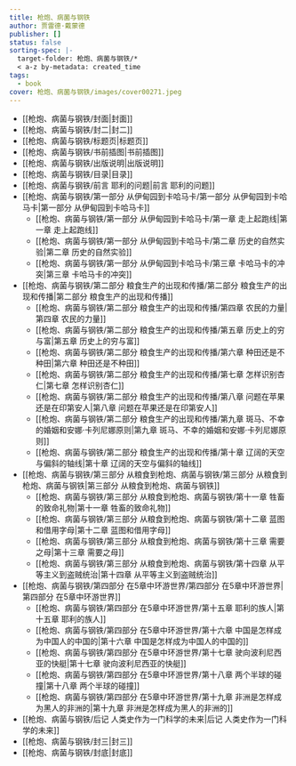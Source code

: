 ```yaml
---
title: 枪炮、病菌与钢铁
author: 贾雷德·戴蒙德
publisher: []
status: false
sorting-spec: |-
  target-folder: 枪炮、病菌与钢铁/*
  < a-z by-metadata: created_time
tags:
  - book
cover: 枪炮、病菌与钢铁/images/cover00271.jpeg
---
```

- [[枪炮、病菌与钢铁/封面|封面]]
- [[枪炮、病菌与钢铁/封二|封二]]
- [[枪炮、病菌与钢铁/标题页|标题页]]
- [[枪炮、病菌与钢铁/书前插图|书前插图]]
- [[枪炮、病菌与钢铁/出版说明|出版说明]]
- [[枪炮、病菌与钢铁/目录|目录]]
- [[枪炮、病菌与钢铁/前言 耶利的问题|前言 耶利的问题]]
- [[枪炮、病菌与钢铁/第一部分 从伊甸园到卡哈马卡/第一部分 从伊甸园到卡哈马卡|第一部分 从伊甸园到卡哈马卡]]
	- [[枪炮、病菌与钢铁/第一部分 从伊甸园到卡哈马卡/第一章 走上起跑线|第一章 走上起跑线]]
	- [[枪炮、病菌与钢铁/第一部分 从伊甸园到卡哈马卡/第二章 历史的自然实验|第二章 历史的自然实验]]
	- [[枪炮、病菌与钢铁/第一部分 从伊甸园到卡哈马卡/第三章 卡哈马卡的冲突|第三章 卡哈马卡的冲突]]
- [[枪炮、病菌与钢铁/第二部分 粮食生产的出现和传播/第二部分 粮食生产的出现和传播|第二部分 粮食生产的出现和传播]]
	- [[枪炮、病菌与钢铁/第二部分 粮食生产的出现和传播/第四章 农民的力量|第四章 农民的力量]]
	- [[枪炮、病菌与钢铁/第二部分 粮食生产的出现和传播/第五章 历史上的穷与富|第五章 历史上的穷与富]]
	- [[枪炮、病菌与钢铁/第二部分 粮食生产的出现和传播/第六章 种田还是不种田|第六章 种田还是不种田]]
	- [[枪炮、病菌与钢铁/第二部分 粮食生产的出现和传播/第七章 怎样识别杏仁|第七章 怎样识别杏仁]]
	- [[枪炮、病菌与钢铁/第二部分 粮食生产的出现和传播/第八章 问题在苹果还是在印第安人|第八章 问题在苹果还是在印第安人]]
	- [[枪炮、病菌与钢铁/第二部分 粮食生产的出现和传播/第九章 斑马、不幸的婚姻和安娜·卡列尼娜原则|第九章 斑马、不幸的婚姻和安娜·卡列尼娜原则]]
	- [[枪炮、病菌与钢铁/第二部分 粮食生产的出现和传播/第十章 辽阔的天空与偏斜的轴线|第十章 辽阔的天空与偏斜的轴线]]
- [[枪炮、病菌与钢铁/第三部分 从粮食到枪炮、病菌与钢铁/第三部分 从粮食到枪炮、病菌与钢铁|第三部分 从粮食到枪炮、病菌与钢铁]]
	- [[枪炮、病菌与钢铁/第三部分 从粮食到枪炮、病菌与钢铁/第十一章 牲畜的致命礼物|第十一章 牲畜的致命礼物]]
	- [[枪炮、病菌与钢铁/第三部分 从粮食到枪炮、病菌与钢铁/第十二章 蓝图和借用字母|第十二章 蓝图和借用字母]]
	- [[枪炮、病菌与钢铁/第三部分 从粮食到枪炮、病菌与钢铁/第十三章 需要之母|第十三章 需要之母]]
	- [[枪炮、病菌与钢铁/第三部分 从粮食到枪炮、病菌与钢铁/第十四章 从平等主义到盗贼统治|第十四章 从平等主义到盗贼统治]]
- [[枪炮、病菌与钢铁/第四部分 在5章中环游世界/第四部分 在5章中环游世界|第四部分 在5章中环游世界]]
	- [[枪炮、病菌与钢铁/第四部分 在5章中环游世界/第十五章 耶利的族人|第十五章 耶利的族人]]
	- [[枪炮、病菌与钢铁/第四部分 在5章中环游世界/第十六章 中国是怎样成为中国人的中国的|第十六章 中国是怎样成为中国人的中国的]]
	- [[枪炮、病菌与钢铁/第四部分 在5章中环游世界/第十七章 驶向波利尼西亚的快艇|第十七章 驶向波利尼西亚的快艇]]
	- [[枪炮、病菌与钢铁/第四部分 在5章中环游世界/第十八章 两个半球的碰撞|第十八章 两个半球的碰撞]]
	- [[枪炮、病菌与钢铁/第四部分 在5章中环游世界/第十九章 非洲是怎样成为黑人的非洲的|第十九章 非洲是怎样成为黑人的非洲的]]
- [[枪炮、病菌与钢铁/后记 人类史作为一门科学的未来|后记 人类史作为一门科学的未来]]
- [[枪炮、病菌与钢铁/封三|封三]]
- [[枪炮、病菌与钢铁/封底|封底]]
